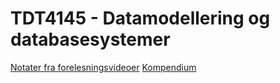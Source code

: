 
# TDT4145 - Datamodellering og databasesystemer

<a href="/videos.html">Notater fra forelesningsvideoer</a>
<a href="/README.html">Kompendium</a>
